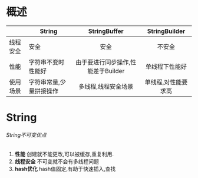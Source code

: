 # 概述

|      | String       |     StringBuffer      | StringBuilder |
| ---- | ------------ | :-------------------: | :-----------: |
| 线程安全 | 安全           |          安全           |      不安全      |
| 性能   | 字符串不变时性能好    | 由于要进行同步操作,性能差于Builder |    单线程下性能好    |
| 使用场景 | 字符串常量,少量拼接操作 |      多线程,线程安全场景       |  单线程,对性能要求高   |

# String
###### String不可变优点

1. **性能** 创建就不能更改,可以被缓存,重复利用.
2. **线程安全** 不可变就不会有多线程问题
3. **hash优化** hash值固定,有助于快速插入,查找